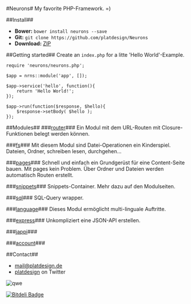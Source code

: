 #Neurons#
My favorite PHP-Framework. =)

##Install##

- **Bower:** `bower install neurons --save`
- **Git:** `git clone https://github.com/platdesign/Neurons`
- **Download:** [ZIP](https://github.com/platdesign/Neurons/archive/master.zip)


##Getting started##
Create an `index.php` for a litte 'Hello World'-Example.
	
	require 'neurons/neurons.php';
	
	$app = nrns::module('app', []);
	
	$app->service('hello', function(){
		return 'Hello World!';
	});
	
	$app->run(function($response, $hello){
		$response->setBody( $hello );
	});




##Modules##
###[router](https://github.com/platdesign/neurons-router)###
Ein Modul mit dem URL-Routen mit Closure-Funktionen belegt werden können.

###[fs](https://github.com/platdesign/neurons-fs)###
Mit diesem Modul sind Datei-Operationen ein Kinderspiel. Dateien, Ordner, schreiben lesen, durchgehen...

###[pages](https://github.com/platdesign/neurons-pages)###
Schnell und einfach ein Grundgerüst für eine Content-Seite bauen. Mit pages kein Problem. Über Ordner und Dateien werden automatisch Routen erstellt.


###[snippets](https://github.com/platdesign/neurons-snippets)###
Snippets-Container. Mehr dazu auf den Modulseiten.


###[sql](https://github.com/platdesign/neurons-sql)###
SQL-Query wrapper.


###[language](https://github.com/platdesign/neurons-language)###
Dieses Modul ermöglicht multi-linguale Auftritte.

###[express](https://github.com/platdesign/neurons-express)###
Unkompliziert eine JSON-API erstellen.

###[jappi](https://github.com/platdesign/neurons-jappi)###

###[account](https://github.com/platdesign/neurons-account)###


##Contact##

- [mail@platdesign.de](mailto:mail@platdesign.de)
- [platdesign](https://twitter.com/platdesign) on Twitter

![qwe](http://vizcard.bedit.de/plati/as.svg)


[![Bitdeli Badge](https://d2weczhvl823v0.cloudfront.net/platdesign/neurons/trend.png)](https://bitdeli.com/free "Bitdeli Badge")


